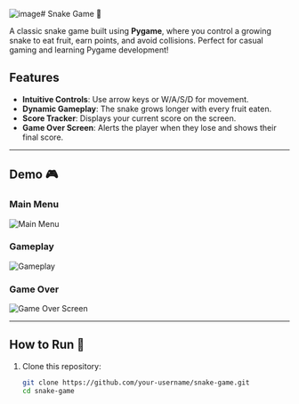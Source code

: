 ![image](https://github.com/user-attachments/assets/d240af88-23d0-45da-8180-bb564ff2612a)# Snake Game 🐍

A classic snake game built using **Pygame**, where you control a growing snake to eat fruit, earn points, and avoid collisions. Perfect for casual gaming and learning Pygame development!

## Features
- **Intuitive Controls**: Use arrow keys or W/A/S/D for movement.
- **Dynamic Gameplay**: The snake grows longer with every fruit eaten.
- **Score Tracker**: Displays your current score on the screen.
- **Game Over Screen**: Alerts the player when they lose and shows their final score.

---

## Demo 🎮

### Main Menu
![Main Menu](![image](https://github.com/user-attachments/assets/527cb463-c7b9-4281-a936-a1144c3e3e35)
)

### Gameplay
![Gameplay](./images/gameplay.png)

### Game Over
![Game Over Screen](./images/game_over.png)

---

## How to Run 🚀

1. Clone this repository:
   ```bash
   git clone https://github.com/your-username/snake-game.git
   cd snake-game
